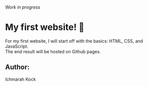 *Work in progress*
# My first website! :tada:

For my first website, I will start off with the basics: HTML, CSS, and JavaScript.  
The end result will be hosted on Github pages. 


## Author:
Ichmarah Kock

